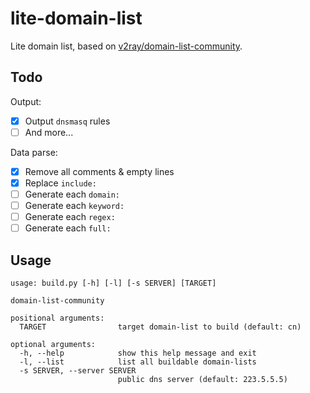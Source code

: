 lite-domain-list
================

Lite domain list, based on [v2ray/domain-list-community](https://github.com/v2ray/domain-list-community).


Todo
----

Output:
- [X] Output `dnsmasq` rules
- [ ] And more...

Data parse:
- [X] Remove all comments & empty lines
- [X] Replace `include:`
- [ ] Generate each `domain:`
- [ ] Generate each `keyword:`
- [ ] Generate each `regex:`
- [ ] Generate each `full:`

Usage
-----

```
usage: build.py [-h] [-l] [-s SERVER] [TARGET]

domain-list-community

positional arguments:
  TARGET                target domain-list to build (default: cn)

optional arguments:
  -h, --help            show this help message and exit
  -l, --list            list all buildable domain-lists
  -s SERVER, --server SERVER
                        public dns server (default: 223.5.5.5)
```

